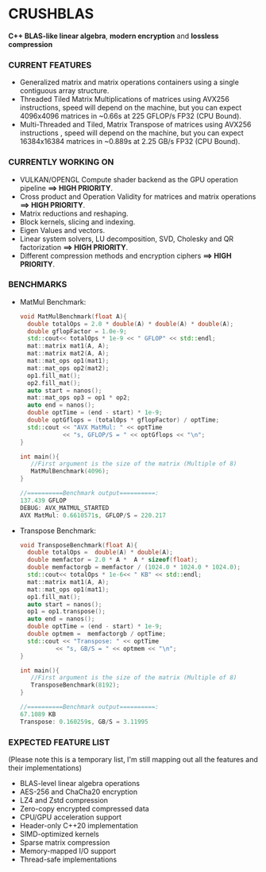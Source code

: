 # CRUSHBLAS
**C++ BLAS-like linear algebra**, **modern encryption** and **lossless compression**

### CURRENT FEATURES 
- Generalized matrix and matrix operations containers using a single contiguous array structure. 
- Threaded Tiled Matrix Multiplications of matrices using AVX256 instructions, speed will depend on the machine, but you can expect 4096x4096 matrices in ~0.66s at 225 GFLOP/s FP32 (CPU Bound).
- Multi-Threaded and Tiled, Matrix Transpose of matrices using AVX256 instructions , speed will depend on the machine, but you can expect 16384x16384 matrices in ~0.889s at 2.25 GB/s FP32 (CPU Bound).

### CURRENTLY WORKING ON 
- VULKAN/OPENGL Compute shader backend as the GPU operation pipeline **==> HIGH PRIORITY**. 
- Cross product and Operation Validity for matrices and matrix operations **==> HIGH PRIORITY**.
- Matrix reductions and reshaping.
- Block kernels, slicing and indexing.
- Eigen Values and vectors. 
- Linear system solvers, LU decomposition, SVD, Cholesky and QR factorization **==> HIGH PRIORITY**.
- Different compression methods and encryption ciphers **==> HIGH PRIORITY**. 

### BENCHMARKS
- MatMul Benchmark:
    ```c++
   void MatMulBenchmark(float A){
      double totalOps = 2.0 * double(A) * double(A) * double(A);
      double gflopFactor = 1.0e-9;
      std::cout<< totalOps * 1e-9 << " GFLOP" << std::endl; 
      mat::matrix mat1(A, A);
      mat::matrix mat2(A, A); 
      mat::mat_ops op1(mat1); 
      mat::mat_ops op2(mat2);
      op1.fill_mat();
      op2.fill_mat(); 
      auto start = nanos(); 
      mat::mat_ops op3 = op1 * op2; 
      auto end = nanos(); 
      double optTime = (end - start) * 1e-9;
      double optGflops = (totalOps * gflopFactor) / optTime;
      std::cout << "AVX MatMul: " << optTime
                << "s, GFLOP/S = " << optGflops << "\n";
    }

    int main(){
       //First argument is the size of the matrix (Multiple of 8)
       MatMulBenchmark(4096);
    }

    //==========Benchmark output==========:
    137.439 GFLOP
    DEBUG: AVX_MATMUL_STARTED
    AVX MatMul: 0.6610571s, GFLOP/S = 220.217


- Transpose Benchmark:
    ```c++
   void TransposeBenchmark(float A){
      double totalOps =  double(A) * double(A);
      double memfactor = 2.0 * A *  A * sizeof(float);
      double memfactorgb = memfactor / (1024.0 * 1024.0 * 1024.0); 
      std::cout<< totalOps * 1e-6<< " KB" << std::endl; 
      mat::matrix mat1(A, A);
      mat::mat_ops op1(mat1); 
      op1.fill_mat();
      auto start = nanos();
      op1 = op1.transpose();
      auto end = nanos(); 
      double optTime = (end - start) * 1e-9;
      double optmem =  memfactorgb / optTime;
      std::cout << "Transpose: " << optTime
              << "s, GB/S = " << optmem << "\n";
    }

    int main(){
       //First argument is the size of the matrix (Multiple of 8)
       TransposeBenchmark(8192);
    }

    //==========Benchmark output==========:
    67.1089 KB
    Transpose: 0.160259s, GB/S = 3.11995


### EXPECTED FEATURE LIST 
(Please note this is a temporary list, 
I'm still mapping out all the features and their implementations)
- BLAS-level linear algebra operations
- AES-256 and ChaCha20 encryption
- LZ4 and Zstd compression
- Zero-copy encrypted compressed data
- CPU/GPU acceleration support
- Header-only C++20 implementation
- SIMD-optimized kernels
- Sparse matrix compression
- Memory-mapped I/O support
- Thread-safe implementations
